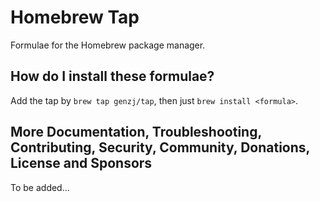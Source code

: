 # Homebrew Tap

Formulae for the Homebrew package manager.

## How do I install these formulae?

Add the tap by `brew tap genzj/tap`, then just `brew install <formula>`.

## More Documentation, Troubleshooting, Contributing, Security, Community, Donations, License and Sponsors

To be added...
